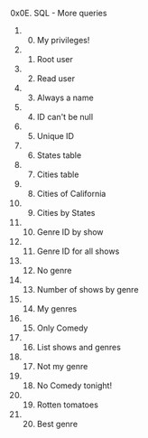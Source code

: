 0x0E. SQL - More queries

1. 0. My privileges!
2. 1. Root user
3. 2. Read user
4. 3. Always a name
5. 4. ID can't be null
6. 5. Unique ID
7. 6. States table
8. 7. Cities table
9. 8. Cities of California
10. 9. Cities by States
11. 10. Genre ID by show
12. 11. Genre ID for all shows
13. 12. No genre
14. 13. Number of shows by genre
15. 14. My genres
16. 15. Only Comedy
17. 16. List shows and genres
18. 17. Not my genre
19. 18. No Comedy tonight!
20. 19. Rotten tomatoes
21. 20. Best genre
